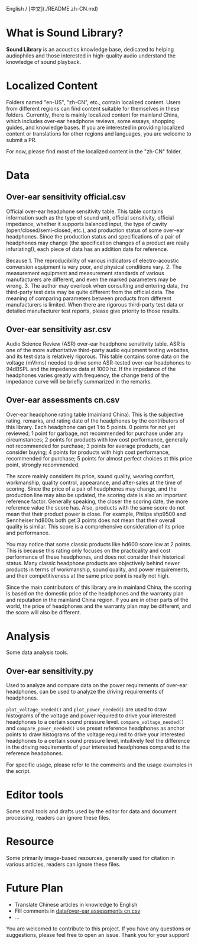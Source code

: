 English / [中文](./README zh-CN.md)

# What is Sound Library?

**Sound Library** is an acoustics knowledge base, dedicated to helping audiophiles and those interested in high-quality audio understand the knowledge of sound playback.

# Localized Content

Folders named "en-US", "zh-CN", etc., contain localized content. Users from different regions can find content suitable for themselves in these folders. Currently, there is mainly localized content for mainland China, which includes over-ear headphone reviews, some essays, shopping guides, and knowledge bases. If you are interested in providing localized content or translations for other regions and languages, you are welcome to submit a PR.

For now, please find most of the localized content in the "zh-CN" folder.

# Data

## Over-ear sensitivity official.csv

Official over-ear headphone sensitivity table. This table contains information such as the type of sound unit, official sensitivity, official impedance, whether it supports balanced input, the type of cavity (open/closed/semi-closed, etc.), and production status of some over-ear headphones. Since the production status and specifications of a pair of headphones may change (the specification changes of a product are really infuriating!), each piece of data has an addition date for reference.

Because 1. The reproducibility of various indicators of electro-acoustic conversion equipment is very poor, and physical conditions vary. 2. The measurement equipment and measurement standards of various manufacturers are different, and even the marked parameters may be wrong. 3. The author may overlook when consulting and entering data, the third-party test data may be quite different from the official data. The meaning of comparing parameters between products from different manufacturers is limited. When there are rigorous third-party test data or detailed manufacturer test reports, please give priority to those results.

## Over-ear sensitivity asr.csv

Audio Science Review (ASR) over-ear headphone sensitivity table. ASR is one of the more authoritative third-party audio equipment testing websites, and its test data is relatively rigorous. This table contains some data on the voltage (mVrms) needed to drive some ASR-tested over-ear headphones to 94dBSPL and the impedance data at 1000 hz. If the impedance of the headphones varies greatly with frequency, the change trend of the impedance curve will be briefly summarized in the remarks.

## Over-ear assessments cn.csv

Over-ear headphone rating table (mainland China). This is the subjective rating, remarks, and rating date of the headphones by the contributors of this library. Each headphone can get 1 to 5 points. 0 points for not yet reviewed; 1 point for garbage, not recommended for purchase under any circumstances; 2 points for products with low cost performance, generally not recommended for purchase; 3 points for average products, can consider buying; 4 points for products with high cost performance, recommended for purchase; 5 points for almost perfect choices at this price point, strongly recommended.

The score mainly considers its price, sound quality, wearing comfort, workmanship, quality control, appearance, and after-sales at the time of scoring. Since the price of a pair of headphones may change, and the production line may also be updated, the scoring date is also an important reference factor. Generally speaking, the closer the scoring date, the more reference value the score has. Also, products with the same score do not mean that their product power is close. For example, Philips shp9500 and Sennheiser hd800s both get 3 points does not mean that their overall quality is similar. This score is a comprehensive consideration of its price and performance.

You may notice that some classic products like hd600 score low at 2 points. This is because this rating only focuses on the practicality and cost performance of these headphones, and does not consider their historical status. Many classic headphone products are objectively behind newer products in terms of workmanship, sound quality, and power requirements, and their competitiveness at the same price point is really not high.

Since the main contributors of this library are in mainland China, the scoring is based on the domestic price of the headphones and the warranty plan and reputation in the mainland China region. If you are in other parts of the world, the price of headphones and the warranty plan may be different, and the score will also be different.

# Analysis

Some data analysis tools.

## Over-ear sensitivity.py

Used to analyze and compare data on the power requirements of over-ear headphones, can be used to analyze the driving requirements of headphones.

`plot_voltage_needed()` and `plot_power_needed()` are used to draw histograms of the voltage and power required to drive your interested headphones to a certain sound pressure level. `compare_voltage_needed()` and `compare_power_needed()` use preset reference headphones as anchor points to draw histograms of the voltage required to drive your interested headphones to a certain sound pressure level, intuitively feel the difference in the driving requirements of your interested headphones compared to the reference headphones.

For specific usage, please refer to the comments and the usage examples in the script.

# Editor tools

Some small tools and drafts used by the editor for data and document processing, readers can ignore these files.

# Resource

Some primarily image-based resources, generally used for citation in various articles, readers can ignore these files.

# Future Plan

- Translate Chinese articles in knowledge to English
- Fill comments in [data/over-ear assessments cn.csv](./data/over-ear%20assessments%20cn.csv)
- ...

You are welcomed to contribute to this project. If you have any questions or suggestions, please feel free to open an issue. Thank you for your support!
